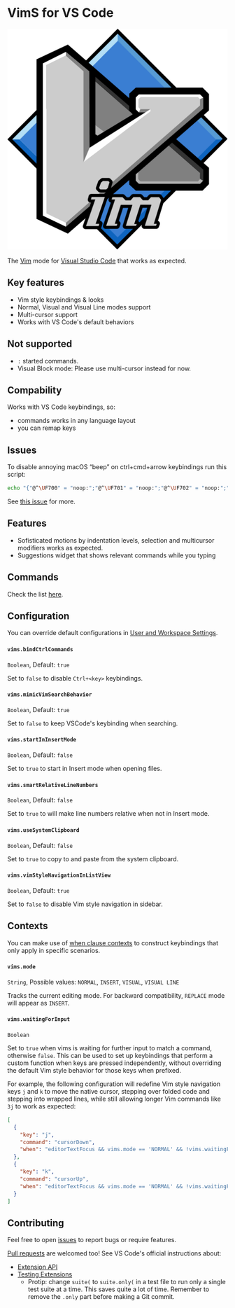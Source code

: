 # VimS for VS Code

![icon](images/icon.png)

The [Vim](http://www.vim.org/) mode for [Visual Studio Code](https://code.visualstudio.com/) that works as expected.


## Key features

- Vim style keybindings & looks
- Normal, Visual and Visual Line modes support
- Multi-cursor support
- Works with VS Code's default behaviors

## Not supported

- `:` started commands.
- Visual Block mode: Please use multi-cursor instead for now.

## Compability

Works with VS Code keybindings, so:
- commands works in any language layout
- you can remap keys


## Issues

To disable annoying macOS “beep” on ctrl+cmd+arrow keybindings run this script:

```bash
echo "{"@^\UF700" = "noop:";"@^\UF701" = "noop:";"@^\UF702" = "noop:";"@^\UF703" = "noop:";"@~^\UF700" = "noop:";"@~^\UF701" = "noop:";"@~^\UF702" = "noop:";"@~^\UF703" = "noop:";}" > ~/Library/KeyBindings/DefaultKeyBinding.dict
```

See [this issue](https://github.com/microsoft/vscode/issues/44070) for more.


## Features

- Sofisticated motions by indentation levels, selection and multicursor modifiers works as expected.
- Suggestions widget that shows relevant commands while you typing


## Commands

Check the list [here](https://github.com/aioutecism/vims-for-VSCode/issues/1).


## Configuration

You can override default configurations in
[User and Workspace Settings](https://code.visualstudio.com/docs/getstarted/settings).

#### `vims.bindCtrlCommands`

`Boolean`, Default: `true`

Set to `false` to disable `Ctrl+<key>` keybindings.

#### `vims.mimicVimSearchBehavior`

`Boolean`, Default: `true`

Set to `false` to keep VSCode's keybinding when searching.

#### `vims.startInInsertMode`

`Boolean`, Default: `false`

Set to `true` to start in Insert mode when opening files.

#### `vims.smartRelativeLineNumbers`

`Boolean`, Default: `false`

Set to `true` to will make line numbers relative when not in Insert mode.

#### `vims.useSystemClipboard`

`Boolean`, Default: `false`

Set to `true` to copy to and paste from the system clipboard.

#### `vims.vimStyleNavigationInListView`

`Boolean`, Default: `true`

Set to `false` to disable Vim style navigation in sidebar.


## Contexts

You can make use of 
[when clause contexts](https://code.visualstudio.com/api/references/when-clause-contexts)
to construct keybindings that only apply in specific scenarios.

#### `vims.mode`

`String`, Possible values: `NORMAL`, `INSERT`, `VISUAL`, `VISUAL LINE`

Tracks the current editing mode. For backward compatibility, `REPLACE` mode will appear as `INSERT`.

#### `vims.waitingForInput`

`Boolean`

Set to `true` when vims is waiting for further input to match a command, otherwise `false`.
This can be used to set up keybindings that perform a custom function when keys are pressed
independently, without overriding the default Vim style behavior for those keys when
prefixed.

For example, the following configuration will redefine Vim style navigation keys `j` and `k`
to move the native cursor, stepping over folded code and stepping into wrapped lines, while
still allowing longer Vim commands like `3j` to work as expected:

```json
[
  {
    "key": "j",
    "command": "cursorDown",
    "when": "editorTextFocus && vims.mode == 'NORMAL' && !vims.waitingForInput"
  },
  {
    "key": "k",
    "command": "cursorUp",
    "when": "editorTextFocus && vims.mode == 'NORMAL' && !vims.waitingForInput"
  }
]
```


## Contributing

Feel free to open [issues][] to report bugs or require features.

[Pull requests][] are welcomed too! See VS Code's official instructions about:

- [Extension API][]
- [Testing Extensions][]
  - Protip: change `suite(` to `suite.only(` in a test file to run only a
    single test suite at a time. This saves quite a lot of time. Remember to
    remove the `.only` part before making a Git commit.

[issues]: https://github.com/aioutecism/vims-for-VSCode/issues
[Pull requests]: https://github.com/aioutecism/vims-for-VSCode/pulls
[Extension API]: https://code.visualstudio.com/api
[Testing Extensions]: https://code.visualstudio.com/api/working-with-extensions/testing-extension
